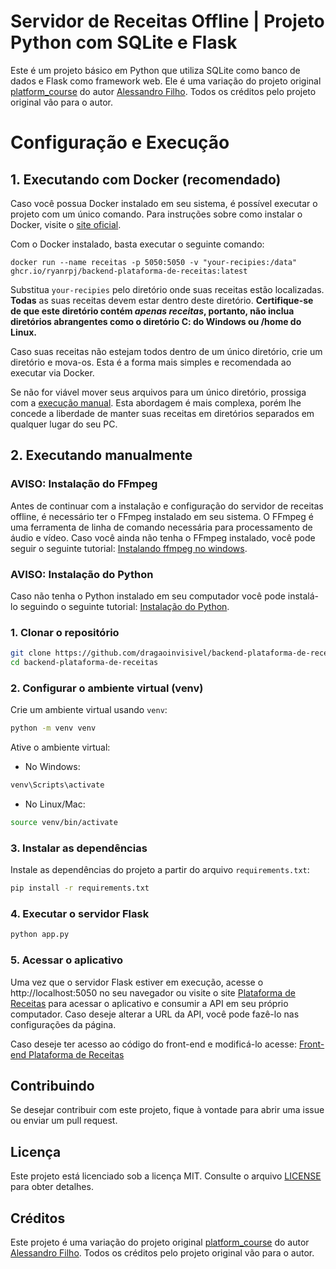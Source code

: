 # Servidor de Receitas Offline | Projeto Python com SQLite e Flask

Este é um projeto básico em Python que utiliza SQLite como banco de dados e Flask como framework web. Ele é uma variação do projeto original [platform_course](https://github.com/Alessandro-filho/platform_course) do autor [Alessandro Filho](https://github.com/Alessandro-filho). Todos os créditos pelo projeto original vão para o autor.

# Configuração e Execução
## 1. Executando com Docker (recomendado)
Caso você possua Docker instalado em seu sistema, é possível executar o projeto com um único comando. Para instruções sobre como instalar o Docker, visite o [site oficial](https://www.docker.com/products/docker-desktop/).

Com o Docker instalado, basta executar o seguinte comando:

```docker run --name receitas -p 5050:5050 -v "your-recipies:/data" ghcr.io/ryanrpj/backend-plataforma-de-receitas:latest```

Substitua ```your-recipies``` pelo diretório onde suas receitas estão localizadas. **Todas** as suas receitas devem estar dentro deste diretório. **Certifique-se de que este diretório contém _apenas receitas_, portanto, não inclua diretórios abrangentes como o diretório C: do Windows ou /home do Linux.**

Caso suas receitas não estejam todos dentro de um único diretório, crie um diretório e mova-os. Esta é a forma mais simples e recomendada ao executar via Docker.

Se não for viável mover seus arquivos para um único diretório, prossiga com a [execução manual](#2-executando-manualmente). Esta abordagem é mais complexa, porém lhe concede a liberdade de manter suas receitas em diretórios separados em qualquer lugar do seu PC.

## 2. Executando manualmente
### AVISO: Instalação do FFmpeg

Antes de continuar com a instalação e configuração do servidor de receitas offline, é necessário ter o FFmpeg instalado em seu sistema. O FFmpeg é uma ferramenta de linha de comando necessária para processamento de áudio e vídeo. Caso você ainda não tenha o FFmpeg instalado, você pode seguir o seguinte tutorial: [Instalando ffmpeg no windows](https://pt.wikihow.com/Instalar-o-FFmpeg-no-Windows).

### AVISO: Instalação do Python

Caso não tenha o Python instalado em seu computador você pode instalá-lo seguindo o seguinte tutorial: [Instalação do Python](https://tutorial.djangogirls.org/pt/python_installation/).

### 1. Clonar o repositório

```bash
git clone https://github.com/dragaoinvisivel/backend-plataforma-de-receitas.git
cd backend-plataforma-de-receitas
```

### 2. Configurar o ambiente virtual (venv)

Crie um ambiente virtual usando `venv`:

```bash
python -m venv venv
```

Ative o ambiente virtual:

- No Windows:

```bash
venv\Scripts\activate
```

- No Linux/Mac:

```bash
source venv/bin/activate
```

### 3. Instalar as dependências

Instale as dependências do projeto a partir do arquivo `requirements.txt`:

```bash
pip install -r requirements.txt
```

### 4. Executar o servidor Flask

```bash
python app.py
```

### 5. Acessar o aplicativo

Uma vez que o servidor Flask estiver em execução, acesse o http://localhost:5050 no seu navegador ou visite o site [Plataforma de Receitas](https://plataforma-de-receitas.vercel.app/) para acessar o aplicativo e consumir a API em seu próprio computador. Caso deseje alterar a URL da API, você pode fazê-lo nas configurações da página.

Caso deseje ter acesso ao código do front-end e modificá-lo acesse: [Front-end Plataforma de Receitas](https://github.com/dragaoinvisivel/frontend-plataforma-de-receitas) 

## Contribuindo

Se desejar contribuir com este projeto, fique à vontade para abrir uma issue ou enviar um pull request.

## Licença

Este projeto está licenciado sob a licença MIT. Consulte o arquivo [LICENSE](LICENSE) para obter detalhes.

## Créditos

Este projeto é uma variação do projeto original [platform_course](https://github.com/Alessandro-filho/platform_course) do autor [Alessandro Filho](https://github.com/Alessandro-filho). Todos os créditos pelo projeto original vão para o autor.
